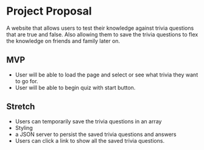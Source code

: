 # Project Proposal

A website that allows users to test their knowledge against trivia questions that are 
true and false.  Also allowing them to save the trivia questions to flex the knowledge on
friends and family later on.

## MVP
- User will be able to load the page and select or see what trivia they want to go for.
- User will be able to begin quiz with start button.

## Stretch 
- Users can temporarily save the trivia questions in an array
- Styling
- a JSON server to persist the saved trivia questions and answers
- Users can click a link to show all the saved trivia questions.